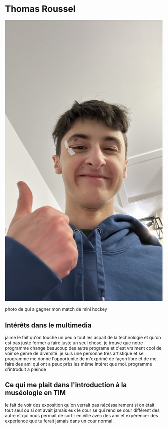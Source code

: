 # Thomas Roussel

![photo](photo_de_thomas_meilleur.jpg)

photo de qui a gagner mon match de mini hockey 

## **Intérêts dans le multimedia**
jaime le fait qu'on touche un peu a tout les aspait de la technologie et qu'on est pas juste former a faire juste un seul chose, je trouve que notre programme change beaucoup des autre programe et c'est vraiment cool de voir se genre de diversité. je suis une personne très artistique et se programme me donne l'opportunité de m'exprimé de façon libre et de me faire des ami qui ont a peux près les même intéret que moi. 
programme d'introduit a pleinde 

## Ce qui me plait dans l'introduction à la muséologie en TIM
le fait de voir des exposition  qu'on verrait pas nécéssairement si on était tout seul ou si ont avait jamais eux le cour se qui rend se cour différent des autre et qui nous permait de sortir en ville avec des ami et expérencer des expérience que tu ferait jamais dans un cour normal. 

